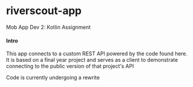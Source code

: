 # riverscout-app
Mob App Dev 2: Kotlin Assignment

#### Intro
This app connects to a custom REST API powered by the code found here. It is based on a final year project and serves as a 
client to demonstrate connecting to the public version of that project's API

Code is currently undergoing a rewrite

